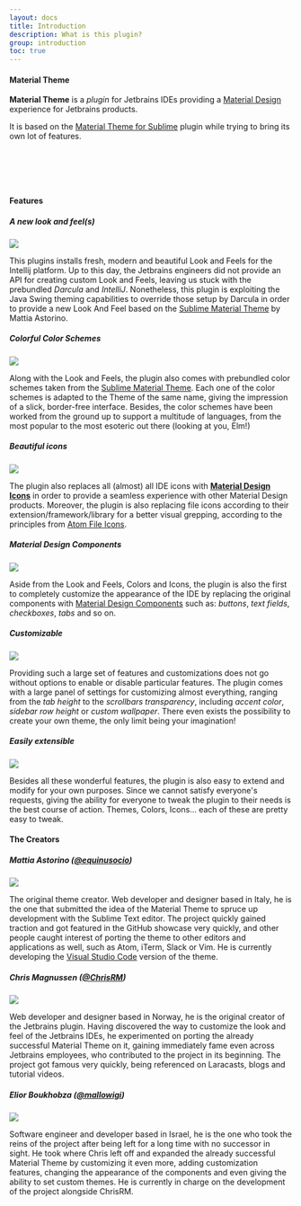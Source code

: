 ```yaml
---
layout: docs
title: Introduction
description: What is this plugin?
group: introduction
toc: true
---
```


#### Material Theme

**Material Theme** is a *plugin* for Jetbrains IDEs providing a
[Material Design](https://material.io/guidelines/)
experience for Jetbrains products.

It is based on the [Material Theme for Sublime](https://github.com/equinusocio/material-theme) plugin while trying to bring its own lot of features.

<div class="featimg theme-img" style="padding: 2rem"></div>

#### Features

##### A new look and feel(s)

<img class="promo-img" src="{{ site.img_folder | prepend: site.baseurl | replace: '//', '/' }}/lookandfeel.svg">

This plugins installs fresh, modern and beautiful Look and Feels for the Intellij platform.
Up to this day, the Jetbrains engineers did not provide an API for creating custom Look and Feels, leaving us
stuck with the prebundled *Darcula* and *IntelliJ*. Nonetheless, this plugin is exploiting the Java Swing theming capabilities
to override those setup by Darcula in order to provide a new Look And Feel based on the [Sublime Material Theme](https://github.com/equinusocio/material-theme) by Mattia Astorino.

##### Colorful Color Schemes

<img class="promo-img" src="{{ site.img_folder | prepend: site.baseurl | replace: '//', '/' }}/colorschemes.svg">

Along with the Look and Feels, the plugin also comes with prebundled color schemes taken from the [Sublime Material Theme](https://github.com/equinusocio/material-theme).
Each one of the color schemes is adapted to the Theme of the same name, giving the impression of a slick, border-free interface. Besides, the color schemes have been worked from the
ground up to support a multitude of languages, from the most popular to the most esoteric out there (looking at you, Elm!)

##### Beautiful icons

<img class="promo-img" src="{{ site.img_folder | prepend: site.baseurl | replace: '//', '/' }}/icons-folder.svg">


The plugin also replaces all (almost) all IDE icons with [**Material Design Icons**](https://materialdesignicons.com/) in order to provide a seamless experience with
other Material Design products. Moreover, the plugin is also replacing file icons according to their extension/framework/library for a better visual grepping, according
to the principles from [Atom File Icons](https://atom.io/packages/file-icons).

##### Material Design Components

<img class="promo-img" src="{{ site.img_folder | prepend: site.baseurl | replace: '//', '/' }}/background.svg">


Aside from the Look and Feels, Colors and Icons, the plugin is also the first to completely customize the appearance of the IDE
by replacing the original components with [Material Design Components](https://material.io/components/) such as: *buttons*, *text fields*, *checkboxes*, *tabs* and so on.

##### Customizable

<img class="promo-img" src="{{ site.img_folder | prepend: site.baseurl | replace: '//', '/' }}/customizable.svg">


Providing such a large set of features and customizations does not go without options to enable or disable particular features.
The plugin comes with a large panel of settings for customizing almost everything, ranging from the _tab height_ to the _scrollbars transparency_,
including _accent color_, _sidebar row height_ or _custom wallpaper_. There even exists the possibility to create
your own theme, the only limit being your imagination!

##### Easily extensible

<img class="promo-img" src="{{ site.img_folder | prepend: site.baseurl | replace: '//', '/' }}/extensible.svg">


Besides all these wonderful features, the plugin is also easy to extend and modify for your own purposes.
Since we cannot satisfy everyone's requests, giving the ability for everyone to tweak the plugin to their needs
is the best course of action. Themes, Colors, Icons... each of these are pretty easy to tweak.


#### The Creators

##### Mattia Astorino ([@equinusocio](https://github.com/equinusocio))

<img class="avatar-img" src="https://avatars1.githubusercontent.com/u/10454741?v=4&s=460">

The original theme creator. Web developer and designer based in Italy, he is the one that submitted the idea of the Material Theme to spruce up development 
with the Sublime Text editor. The project quickly gained traction and got featured in the GitHub showcase very quickly, and other people caught interest of 
porting the theme to other editors and applications as well, such as Atom, iTerm, Slack or Vim. He is currently developing the [Visual Studio Code](https://github.com/equinusocio/vsc-material-theme)
version of the theme.

##### Chris Magnussen ([@ChrisRM](https://github.com/chrisrm))

<img class="avatar-img" src="https://avatars3.githubusercontent.com/u/309292?v=4&s=460">

Web developer and designer based in Norway, he is the original creator of the Jetbrains plugin. Having discovered the way to customize the look and feel of 
the Jetbrains IDEs, he experimented on porting the already successful Material Theme on it, gaining immediately fame even across Jetbrains employees, who 
contributed to the project in its beginning. The project got famous very quickly, being referenced on Laracasts, blogs and tutorial videos. 

##### Elior Boukhobza ([@mallowigi](https://github.com/mallowigi))

<img class="avatar-img" src="https://avatars1.githubusercontent.com/u/5015756?v=4&s=460">

Software engineer and developer based in Israel, he is the one who took the reins of the project after being left for a long time with no successor in sight.
He took where Chris left off and expanded the already successful Material Theme by customizing it even more, adding customization features, changing the appearance
of the components and even giving the ability to set custom themes. He is currently in charge on the development of the project alongside ChrisRM.
